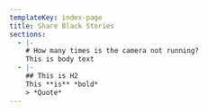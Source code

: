 ```yaml
---
templateKey: index-page
title: Share Black Stories
sections:
  - |-
    # How many times is the camera not running?
    This is body text
  - |-
    ## This is H2
    This **is** *bold*
    > *Quote*
---
```

